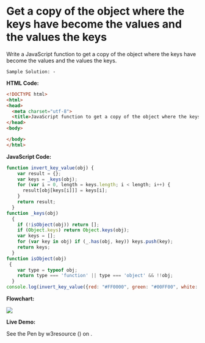 # Get a copy of the object where the keys have become the values and the values the keys

Write a JavaScript function to get a copy of the object where the keys have become the values and the values the keys.

```
Sample Solution: -
```

**HTML Code:**

```html
<!DOCTYPE html>
<html>
<head>
  <meta charset="utf-8">
  <title>JavaScript function to get a copy of the object where the keys have become the values and the values the keys.</title>
</head>
<body>

</body>
</html>

```

**JavaScript Code:**

```js
function invert_key_value(obj) {
    var result = {};
    var keys = _keys(obj);
    for (var i = 0, length = keys.length; i < length; i++) {
      result[obj[keys[i]]] = keys[i];
    }
    return result;
  }
function _keys(obj) 
  {
    if (!isObject(obj)) return [];
    if (Object.keys) return Object.keys(obj);
    var keys = [];
    for (var key in obj) if (_.has(obj, key)) keys.push(key);
    return keys;
  }
function isObject(obj) 
 {
    var type = typeof obj;
    return type === 'function' || type === 'object' && !!obj;
  }
console.log(invert_key_value({red: "#FF0000", green: "#00FF00", white: "#FFFFFF"}));

```

**Flowchart:**

![](https://www.w3resource.com/w3r_images/javascript-object-exercise-16.png)

**Live Demo:**

<section class="expand-codepen"><p data-height="380" data-theme-id="0" data-slug-hash="jGLepN" data-default-tab="js,result" data-user="w3resource" data-embed-version="2" data-pen-title="JavaScript - common-editor-exercises" data-editable="true" class="codepen">See the Pen by w3resource () on .</p><codepen></codepen></section>